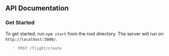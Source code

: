 ## API Documentation

### Get Started

To get started, run `npm start` from the root directory.
The server will run on `http://localhost:5000/`.


> `POST /flight/create`
